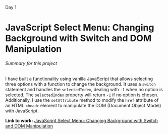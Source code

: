 Day 1

# JavaScript Select Menu: Changing Background with Switch and DOM Manipulation


###### Summary for this project 
I have built a functionality using vanilla JavaScript that allows selecting three options with a function to change the background. It uses a `````switch````` statement and handles the `selectedIndex`, dealing with `-1` when no option is selected. The `selectedIndex` property will return `-1` if no option is chosen. Additionally, I use the `setAttribute` method to modify the `href` attribute of an HTML `<head>` element to manipulate the DOM (Document Object Model) with JavaScript.

**Link to work:** [JavaScript Select Menu: Changing Background with Switch and DOM Manipulation](https://arduino731.github.io/JavaScript-Algorithms-and-Data-Structures/1project/)
